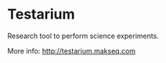Testarium
=========

Research tool to perform science experiments.

More info: http://testarium.makseq.com
